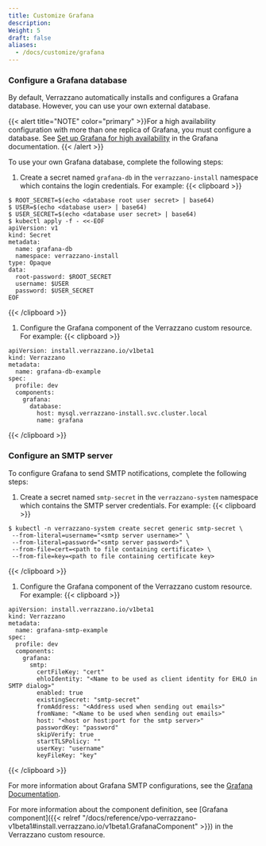 ```yaml
---
title: Customize Grafana
description: 
Weight: 5
draft: false
aliases:
  - /docs/customize/grafana
---
```


### Configure a Grafana database
By default, Verrazzano automatically installs and configures a Grafana database. However, you can use your own external database.

{{< alert title="NOTE" color="primary" >}}For a high availability configuration with more than one replica of Grafana, you must configure a database.
See [Set up Grafana for high availability](https://grafana.com/docs/grafana/latest/setup-grafana/set-up-for-high-availability/) in the Grafana documentation.
{{< /alert >}}

To use your own Grafana database, complete the following steps:

1. Create a secret named `grafana-db` in the `verrazzano-install` namespace which contains the login credentials. For example:
{{< clipboard >}}
<div class="highlight">

   ```
   $ ROOT_SECRET=$(echo <database root user secret> | base64)
   $ USER=$(echo <database user> | base64)
   $ USER_SECRET=$(echo <database user secret> | base64)
   $ kubectl apply -f - <<-EOF
   apiVersion: v1
   kind: Secret
   metadata:
     name: grafana-db
     namespace: verrazzano-install
   type: Opaque
   data:
     root-password: $ROOT_SECRET
     username: $USER
     password: $USER_SECRET
   EOF
   ```

</div>
{{< /clipboard >}}

1. Configure the Grafana component of the Verrazzano custom resource. For example:
{{< clipboard >}}
<div class="highlight">

   ```
   apiVersion: install.verrazzano.io/v1beta1
   kind: Verrazzano
   metadata:
     name: grafana-db-example
   spec:
     profile: dev
     components:
       grafana:
         database:
           host: mysql.verrazzano-install.svc.cluster.local
           name: grafana
   ```

</div>
{{< /clipboard >}}

### Configure an SMTP server

To configure Grafana to send SMTP notifications, complete the following steps:

1. Create a secret named `smtp-secret` in the `verrazzano-system` namespace which contains the SMTP server credentials. For example:
{{< clipboard >}}
<div class="highlight">

   ```
   $ kubectl -n verrazzano-system create secret generic smtp-secret \
    --from-literal=username="<smtp server username>" \
    --from-literal=password="<smtp server password>" \
    --from-file=cert=<path to file containing certificate> \
    --from-file=key=<path to file containing certificate key>
   ```

</div>
{{< /clipboard >}}

1. Configure the Grafana component of the Verrazzano custom resource. For example:
{{< clipboard >}}
<div class="highlight">

   ```
   apiVersion: install.verrazzano.io/v1beta1
   kind: Verrazzano
   metadata:
     name: grafana-smtp-example
   spec:
     profile: dev
     components:
       grafana:
         smtp:
           certFileKey: "cert"
           ehloIdentity: "<Name to be used as client identity for EHLO in SMTP dialog>"
           enabled: true
           existingSecret: "smtp-secret"
           fromAddress: "<Address used when sending out emails>"
           fromName: "<Name to be used when sending out emails>"
           host: "<host or host:port for the smtp server>"
           passwordKey: "password"
           skipVerify: true
           startTLSPolicy: ""
           userKey: "username"
           keyFileKey: "key"
   ```

</div>
{{< /clipboard >}}

For more information about Grafana SMTP configurations, see the [Grafana Documentation](https://grafana.com/docs/grafana/latest/setup-grafana/configure-grafana/#smtp).

For more information about the component definition, see [Grafana component]({{< relref "/docs/reference/vpo-verrazzano-v1beta1#install.verrazzano.io/v1beta1.GrafanaComponent" >}}) in the Verrazzano custom resource.
